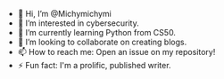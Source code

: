 - 👋 Hi, I’m @Michymichymi
- 👀 I’m interested in cybersecurity.
- 🌱 I’m currently learning Python from CS50.
- 💞️ I’m looking to collaborate on creating blogs.
- 📫 How to reach me: Open an issue on my repository!
- ⚡ Fun fact: I'm a prolific, published writer.

<!---
Michymichymi/Michymichymi is a ✨ special ✨ repository because its `README.md` (this file) appears on your GitHub profile.
You can click the Preview link to take a look at your changes.
--->
